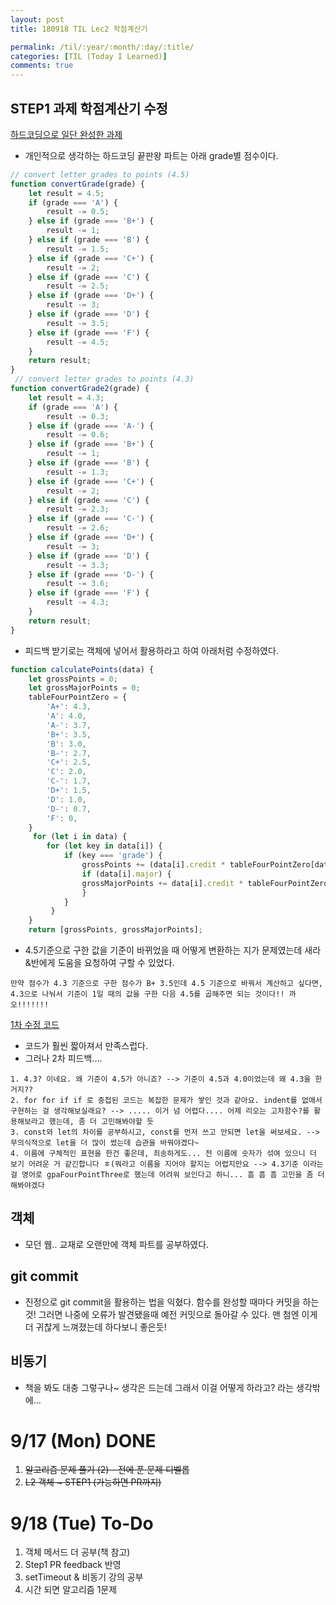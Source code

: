 ```yaml
---
layout: post
title: 180918 TIL Lec2 학점계산기

permalink: /til/:year/:month/:day/:title/
categories: [TIL (Today I Learned)]
comments: true
---
```


## STEP1 과제 학점계산기 수정
[하드코딩으로 일단 완성한 과제](https://github.com/developersoom/javascript-grade/commit/a7bb2348bc4460f791a1cdf4a6a9f194e9aa224d)

- 개인적으로 생각하는 하드코딩 끝판왕 파트는 아래 grade별 점수이다. 
```javascript
// convert letter grades to points (4.5)
function convertGrade(grade) {
    let result = 4.5;
    if (grade === 'A') {
        result -= 0.5;
    } else if (grade === 'B+') {
        result -= 1;
    } else if (grade === 'B') {
        result -= 1.5;
    } else if (grade === 'C+') {
        result -= 2;
    } else if (grade === 'C') {
        result -= 2.5;
    } else if (grade === 'D+') {
        result -= 3;
    } else if (grade === 'D') {
        result -= 3.5;
    } else if (grade === 'F') {
        result -= 4.5;
    }
    return result;
}
 // convert letter grades to points (4.3)
function convertGrade2(grade) {
    let result = 4.3;
    if (grade === 'A') {
        result -= 0.3;
    } else if (grade === 'A-') {
        result -= 0.6;
    } else if (grade === 'B+') {
        result -= 1;
    } else if (grade === 'B') {
        result -= 1.3;
    } else if (grade === 'C+') {
        result -= 2;
    } else if (grade === 'C') {
        result -= 2.3;
    } else if (grade === 'C-') {
        result -= 2.6;
    } else if (grade === 'D+') {
        result -= 3;
    } else if (grade === 'D') {
        result -= 3.3;
    } else if (grade === 'D-') {
        result -= 3.6;
    } else if (grade === 'F') {
        result -= 4.3;
    }
    return result;
}
```
- 피드백 받기로는 객체에 넣어서 활용하라고 하여 아래처럼 수정하였다.

```javascript
function calculatePoints(data) {
    let grossPoints = 0;
    let grossMajorPoints = 0;
    tableFourPointZero = {
        'A+': 4.3,
        'A': 4.0,
        'A-': 3.7,
        'B+': 3.5,
        'B': 3.0,
        'B-': 2.7,
        'C+': 2.5,
        'C': 2.0,
        'C-': 1.7,
        'D+': 1.5,
        'D': 1.0,
        'D-': 0.7,
        'F': 0,
    }
     for (let i in data) {
        for (let key in data[i]) {
            if (key === 'grade') {
                grossPoints += (data[i].credit * tableFourPointZero[data[i][key]]);
                if (data[i].major) {
                grossMajorPoints += data[i].credit * tableFourPointZero[data[i][key]];
                }
            }
         }
    }
    return [grossPoints, grossMajorPoints];
```

- 4.5기준으로 구한 값을 기준이 바뀌었을 때 어떻게 변환하는 지가 문제였는데 새라&반에게 도움을 요청하여 구할 수 있었다. 
```text
만약 점수가 4.3 기준으로 구한 점수가 B+ 3.5인데 4.5 기준으로 바꿔서 계산하고 싶다면,
4.3으로 나눠서 기준이 1일 때의 값을 구한 다음 4.5를 곱해주면 되는 것이다!! 까오!!!!!!!
```

[1차 수정 코드](https://github.com/developersoom/javascript-grade/blob/f734b27459fe5601672ad6bdf03d9b3c8dacb0d4/L2_step1_gpaCal.js)

- 코드가 훨씬 짧아져서 만족스럽다. 
- 그러나 2차 피드백....
```text
1. 4.3? 이네요. 왜 기준이 4.5가 아니죠? --> 기준이 4.5과 4.0이었는데 왜 4.3을 한거지??
2. for for if if 로 중첩된 코드는 복잡한 문제가 쌓인 것과 같아요. indent를 없애서 구현하는 걸 생각해보실래요? --> ..... 이거 넘 어렵다.... 어제 리오는 고차함수?를 활용해보라고 했는데, 좀 더 고민해봐야할 듯
3. const와 let의 차이를 공부하시고, const를 먼저 쓰고 안되면 let을 써보세요. --> 무의식적으로 let을 더 많이 썼는데 습관을 바꿔야겠다~
4. 이름에 구체적인 표현을 한건 좋은데, 죄송하게도... 전 이름에 숫자가 섞여 있으니 더 보기 어려운 거 같긴합니다 ㅎ(뭐라고 이름을 지어야 할지는 어렵지만요 --> 4.3기준 이라는 걸 영어로 gpaFourPointThree로 했는데 어려워 보인다고 하니... 흠 흠 흠 고민을 좀 더 해봐야겠다
```

## 객체 
- 모던 웹.. 교재로 오랜만에 객체 파트를 공부하였다. 

## git commit
- 진정으로 git commit을 활용하는 법을 익혔다. 함수를 완성할 때마다 커밋을 하는 것! 
그러면 나중에 오류가 발견됐을때 예전 커밋으로 돌아갈 수 있다. 맨 첨엔 이게 더 귀찮게 느껴졌는데 하다보니 좋은듯! 

## 비동기
- 책을 봐도 대충 그렇구나~ 생각은 드는데 그래서 이걸 어떻게 하라고? 라는 생각밖에... 


# 9/17 (Mon) DONE
1. ~~알고리즘 문제 풀기 (2) - 전에 푼 문제 디벨롭~~
2. ~~L2 객체 ~ STEP1 (가능하면 PR까지)~~

# 9/18 (Tue) To-Do
1. 객체 메서드 더 공부(책 참고)
2. Step1 PR feedback 반영
3. setTimeout & 비동기 강의 공부 
4. 시간 되면 알고리즘 1문제 
